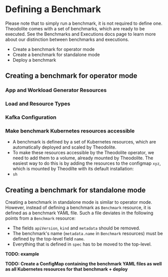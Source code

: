
# Defining a Benchmark

Please note that to simply run a benchmark, it is not required to define one. Theodolite comes with a set of benchmarks, which are ready to be executed. See the Benchmarks and Executions docs page to learn more about our distinction between benchmarks and executions.


* Create a benchmark for operator mode
* Create a benchmark for standalone mode
* Deploy a benchmark

## Creating a benchmark for operator mode

### App and Workload Generator Resources

### Load and Resource Types

### Kafka Configuration


### Make benchmark Kubernetes resources accessible

* A benchmark is defined by a set of Kubernetes resources, which are automatically deployed and scaled by Theodolite.
* To make these resources accessible by the Theodolite operator, we need to add them to a volume, already mounted by Theodolite. The easiest way to do this is by adding the resources to the configmap `xyz`, which is mounted by Theodilte with its default installation:
* `sh`





## Creating a benchmark for standalone mode

Creating a benchmark in standalone mode is similar to operator mode. However,
instead of defining a benchmark as `Benchmark` resource, it is defined as a
benchmark YAML file. Such a file deviates in the following points from a
`Benchmark` resource:

* The fields `apiVersion`, `kind` and `metadata` should be removed.
* The benchmark's name (`metadata.name` in `Benchmark` resources) must be defined by the top-level field `name`.
* Everything that is defined in `spec` has to be moved to the top-level.

**TODO: example**

**TODO: Create a ConfigMap containing the benchmark YAML files as well as all Kubernetes resources for that benchmark + deploy**